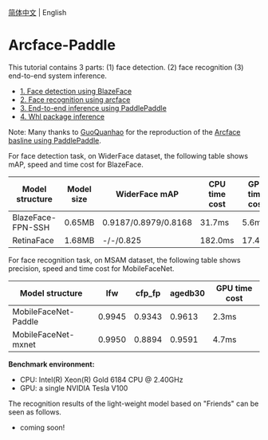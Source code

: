 [简体中文](README_ch.md) | English

# Arcface-Paddle

This tutorial contains 3 parts: (1) face detection. (2) face recognition (3) end-to-end system inference.

* [1. Face detection using BlazeFace](./det/README_en.md)
* [2. Face recognition using arcface](./rec/README_en.md)
* [3. End-to-end inference using PaddlePaddle](./system/README_en.md)
* [4. Whl package inference](https://github.com/littletomatodonkey/insight-face-paddle)


Note: Many thanks to [GuoQuanhao](https://github.com/GuoQuanhao) for the reproduction of the [Arcface basline using PaddlePaddle](https://github.com/GuoQuanhao/arcface-Paddle).


For face detection task, on WiderFace dataset, the following table shows mAP, speed and time cost for BlazeFace.


| Model structure                  | Model size | WiderFace mAP   | CPU time cost | GPU time cost |
| ------------------------- | ----- | ----- | -------- | -------- |
| BlazeFace-FPN-SSH      | 0.65MB | 0.9187/0.8979/0.8168 | 31.7ms  |  5.6ms |
| RetinaFace      | 1.68MB | -/-/0.825 | 182.0ms  | 17.4ms |


For face recognition task, on MSAM dataset, the following table shows precision, speed and time cost for MobileFaceNet.


| Model structure           | lfw   | cfp_fp | agedb30  | GPU time cost |
| ------------------------- | ----- | ------ | ------- | -------- |
| MobileFaceNet-Paddle      | 0.9945 | 0.9343  | 0.9613  | 2.3ms   |
| MobileFaceNet-mxnet | 0.9950 | 0.8894  | 0.9591  | 4.7ms   |


**Benchmark environment:**
* CPU: Intel(R) Xeon(R) Gold 6184 CPU @ 2.40GHz
* GPU: a single NVIDIA Tesla V100


The recognition results of the light-weight model based on "Friends" can be seen as follows.


* coming soon!
